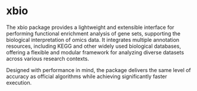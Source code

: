 
<!-- README.md is generated from README.Rmd. Please edit that file -->

# xbio

<!-- badges: start -->
<!-- badges: end -->

The xbio package provides a lightweight and extensible interface for
performing functional enrichment analysis of gene sets, supporting the
biological interpretation of omics data. It integrates multiple
annotation resources, including KEGG and other widely used biological
databases, offering a flexible and modular framework for analyzing
diverse datasets across various research contexts.

Designed with performance in mind, the package delivers the same level
of accuracy as official algorithms while achieving significantly faster
execution.
